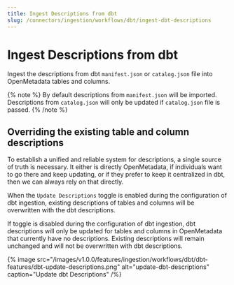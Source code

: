 ```yaml
---
title: Ingest Descriptions from dbt
slug: /connectors/ingestion/workflows/dbt/ingest-dbt-descriptions
---
```


# Ingest Descriptions from dbt

Ingest the descriptions from dbt `manifest.json` or `catalog.json` file into OpenMetadata tables and columns.

{% note %}
By default descriptions from `manifest.json` will be imported. Descriptions from `catalog.json` will only be updated if `catalog.json` file is passed.
{% /note %}


## Overriding the existing table and column descriptions

To establish a unified and reliable system for descriptions, a single source of truth is necessary. It either is directly OpenMetadata, if individuals want to go there and keep updating, or if they prefer to keep it centralized in dbt, then we can always rely on that directly.

When the `Update Descriptions` toggle is enabled during the configuration of dbt ingestion, existing descriptions of tables and columns will be overwritten with the dbt descriptions.

If toggle is disabled during the configuration of dbt ingestion, dbt descriptions will only be updated for tables and columns in OpenMetadata that currently have no descriptions. Existing descriptions will remain unchanged and will not be overwritten with dbt descriptions.

{% image
  src="/images/v1.0.0/features/ingestion/workflows/dbt/dbt-features/dbt-update-descriptions.png"
  alt="update-dbt-descriptions"
  caption="Update dbt Descriptions"
 /%}


